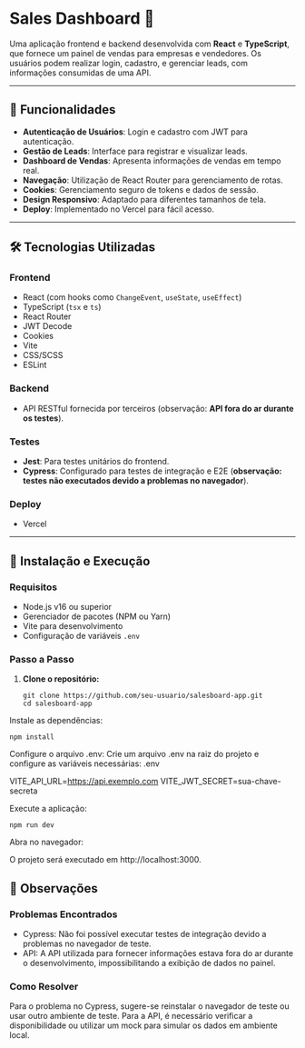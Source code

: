 # Sales Dashboard 🚀

Uma aplicação frontend e backend desenvolvida com **React** e **TypeScript**, que fornece um painel de vendas para empresas e vendedores. Os usuários podem realizar login, cadastro, e gerenciar leads, com informações consumidas de uma API. 

---

## 📌 Funcionalidades

- **Autenticação de Usuários**: Login e cadastro com JWT para autenticação.
- **Gestão de Leads**: Interface para registrar e visualizar leads.
- **Dashboard de Vendas**: Apresenta informações de vendas em tempo real.
- **Navegação**: Utilização de React Router para gerenciamento de rotas.
- **Cookies**: Gerenciamento seguro de tokens e dados de sessão.
- **Design Responsivo**: Adaptado para diferentes tamanhos de tela.
- **Deploy**: Implementado no Vercel para fácil acesso.

---

## 🛠️ Tecnologias Utilizadas

### **Frontend**
- React (com hooks como `ChangeEvent`, `useState`, `useEffect`)
- TypeScript (`tsx` e `ts`)
- React Router
- JWT Decode
- Cookies
- Vite
- CSS/SCSS
- ESLint

### **Backend**
- API RESTful fornecida por terceiros (observação: **API fora do ar durante os testes**).

### **Testes**
- **Jest**: Para testes unitários do frontend.
- **Cypress**: Configurado para testes de integração e E2E (**observação: testes não executados devido a problemas no navegador**).

### **Deploy**
- Vercel

---

## 🚀 Instalação e Execução

### **Requisitos**
- Node.js v16 ou superior
- Gerenciador de pacotes (NPM ou Yarn)
- Vite para desenvolvimento
- Configuração de variáveis `.env`

### **Passo a Passo**

1. **Clone o repositório:**
   ```
   git clone https://github.com/seu-usuario/salesboard-app.git
   cd salesboard-app
   ```
Instale as dependências:
```
npm install
```
Configure o arquivo .env: Crie um arquivo .env na raiz do projeto e configure as variáveis necessárias: .env

VITE_API_URL=https://api.exemplo.com
VITE_JWT_SECRET=sua-chave-secreta

Execute a aplicação:
```
npm run dev
```

Abra no navegador:

O projeto será executado em http://localhost:3000.


## 📝 Observações

### Problemas Encontrados

- Cypress: Não foi possível executar testes de integração devido a problemas no navegador de teste.
- API: A API utilizada para fornecer informações estava fora do ar durante o desenvolvimento, impossibilitando a exibição de dados no painel.

### Como Resolver

Para o problema no Cypress, sugere-se reinstalar o navegador de teste ou usar outro ambiente de teste.
Para a API, é necessário verificar a disponibilidade ou utilizar um mock para simular os dados em ambiente local.


